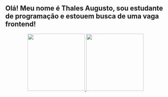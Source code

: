 ## Olá! Meu nome é Thales Augusto, sou estudante de programação e estouem busca de uma vaga frontend!
<div align="center">
  <a href="https://github.com/NThales">
  <img height="180em" src="https://github-readme-stats.vercel.app/api?username=NThales&show_icons=true&theme=dracula&include_all_commits=true&count_private=true"/>
  <img height="180em" src="https://github-readme-stats.vercel.app/api/top-langs/?username=NThales&layout=compact&langs_count=7&theme=dracula"/>
</div>
  
  ##
 
